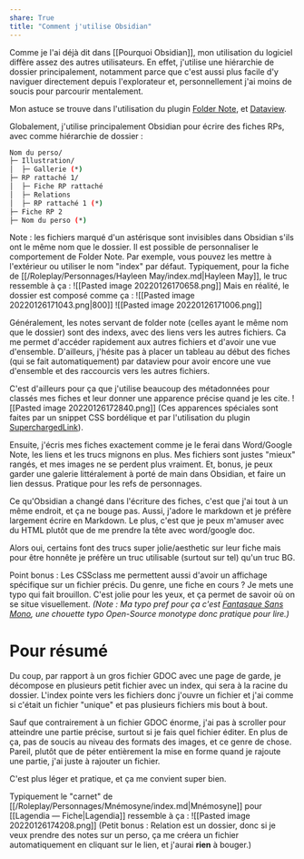 ```yaml
---
share: True
title: "Comment j'utilise Obsidian"
---
```

Comme je l'ai déjà dit dans [[Pourquoi Obsidian]], mon utilisation du logiciel diffère assez des autres utilisateurs. 
En effet, j'utilise une hiérarchie de dossier principalement, notamment parce que c'est aussi plus facile d'y naviguer directement depuis l'explorateur et, personnellement j'ai moins de soucis pour parcourir mentalement.

Mon astuce se trouve dans l'utilisation du plugin [Folder Note](https://github.com/aidenlx/alx-folder-note), et [Dataview](https://github.com/blacksmithgu/obsidian-dataview). 

Globalement, j'utilise principalement Obsidian pour écrire des fiches RPs, avec comme hiérarchie de dossier :
```sh
Nom du perso/
├─ Illustration/
│  ├─ Gallerie (*)
├─ RP rattaché 1/
│  ├─ Fiche RP rattaché
│  ├─ Relations
│  ├─ RP rattaché 1 (*)
├─ Fiche RP 2
├─ Nom du perso (*)
```


Note : les fichiers marqué d'un astérisque sont invisibles dans Obsidian s'ils ont le même nom que le dossier. Il est possible de personnaliser le comportement de Folder Note. Par exemple, vous pouvez les mettre à l'extérieur ou utiliser le nom "index" par défaut. 
Typiquement, pour la fiche de [[/Roleplay/Personnages/Hayleen May/index.md|Hayleen May]], le truc ressemble à ça :
![[Pasted image 20220126170658.png]]
Mais en réalité, le dossier est composé comme ça :
![[Pasted image 20220126171043.png|800]]
![[Pasted image 20220126171006.png]]

Généralement, les notes servant de folder note (celles ayant le même nom que le dossier) sont des indexs, avec des liens vers les autres fichiers. Ca me permet d'accéder rapidement aux autres fichiers et d'avoir une vue d'ensemble. 
D'ailleurs, j'hésite pas à placer un tableau au début des fiches (qui se fait automatiquement) par dataview pour avoir encore une vue d'ensemble et des raccourcis vers les autres fichiers.

C'est d'ailleurs pour ça que j'utilise beaucoup des métadonnées pour classés mes fiches et leur donner une apparence précise quand je les cite. 
![[Pasted image 20220126172840.png]]
(Ces apparences spéciales sont faites par un snippet CSS bordélique et par l'utilisation du plugin [SuperchargedLink](https://github.com/mdelobelle/obsidian_supercharged_links)). 

Ensuite, j'écris mes fiches exactement comme je le ferai dans Word/Google Note, les liens et les trucs mignons en plus. Mes fichiers sont justes "mieux" rangés, et mes images ne se perdent plus vraiment. Et, bonus, je peux garder une galerie littéralement à porté de main dans Obsidian, et faire un lien dessus. Pratique pour les refs de personnages.

Ce qu'Obsidian a changé dans l'écriture des fiches, c'est que j'ai tout à un même endroit, et ça ne bouge pas. Aussi, j'adore le markdown et je préfère largement écrire en Markdown. Le plus, c'est que je peux m'amuser avec du HTML plutôt que de me prendre la tête avec word/google doc.

Alors oui, certains font des trucs super jolie/aesthetic sur leur fiche mais pour être honnête je préfère un truc utilisable (surtout sur tel) qu'un truc BG.

Point bonus : Les CSSclass me permettent aussi d'avoir un affichage spécifique sur un fichier précis. Du genre, une fiche en cours ? Je mets une typo qui fait brouillon. C'est jolie pour les yeux, et ça permet de savoir où on se situe visuellement.
*(Note : Ma typo pref pour ça c'est [Fantasque Sans Mono](https://github.com/belluzj/fantasque-sans), une chouette typo Open-Source monotype donc pratique pour lire.)*

# Pour résumé
Du coup, par rapport à un gros fichier GDOC avec une page de garde, je décompose en plusieurs petit fichier avec un index, qui sera à la racine du dossier. L'index pointe vers les fichiers donc j'ouvre un fichier et j'ai comme si c'était un fichier "unique" et pas plusieurs fichiers mis bout à bout. 

Sauf que contrairement à un fichier GDOC énorme, j'ai pas à scroller pour atteindre une partie précise, surtout si je fais quel fichier éditer. En plus de ça, pas de soucis au niveau des formats des images, et ce genre de chose.
Pareil, plutôt que de péter entièrement la mise en forme quand je rajoute une partie, j'ai juste à rajouter un fichier. 

C'est plus léger et pratique, et ça me convient super bien. 

Typiquement le "carnet" de [[/Roleplay/Personnages/Mnémosyne/index.md|Mnémosyne]] pour [[Lagendia — Fiche|Lagendia]] ressemble à ça :
![[Pasted image 20220126174208.png]]
(Petit bonus : Relation est un dossier, donc si je veux prendre des notes sur un perso, ça me créera un fichier automatiquement en cliquant sur le lien, et j'aurai **rien** à bouger.)